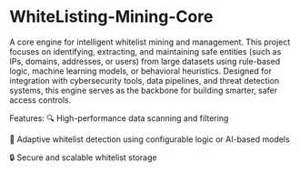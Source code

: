 # WhiteListing-Mining-Core
A core engine for intelligent whitelist mining and management. This project focuses on identifying, extracting, and maintaining safe entities (such as IPs, domains, addresses, or users) from large datasets using rule-based logic, machine learning models, or behavioral heuristics. Designed for integration with cybersecurity tools, data pipelines, and threat detection systems, this engine serves as the backbone for building smarter, safer access controls.

Features:
🔍 High-performance data scanning and filtering

🧠 Adaptive whitelist detection using configurable logic or AI-based models

🔒 Secure and scalable whitelist storage
